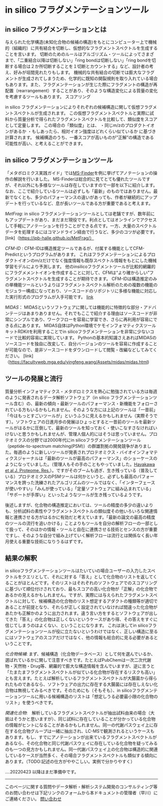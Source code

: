 # in silico フラグメンテーションツール


## in silico フラグメンテーションとは

与えられた化学構造(未知化合物の候補の構造)をもとにコンピューター上で機械的（組織的）に共有結合を切断し、仮想的なフラグメントスペクトルを生成することを言います。 切断のためのルールはアルゴリズム・ツールによってさまざまで、「二重結合以降は切断しない」「ring bondは切断しない」「ring bondを切断する場合は２か所切断することを１切断とカウントする」など、設計者の考え、好みが垣間見れたりもします。 機械的な共有結合の切断では膨大なフラグメントが生成されてしまうため、化学的に既知の開裂規則を取り入れている場合もあります。また、フラグメンテーションが生じた際にフラグメントの構造が再配置（rearrangement）することがあり、そのような構造変化による質量の変化を考慮するツールもあります。
スコアリング

in silico フラグメンテーションによりそれぞれの候補構造に関して仮想フラグメントスペクトルが生成されます。 この仮想フラグメントスペクトルと実際に試料から質量分析で得られたフラグメントスペクトルを比較して、類似度をスコアとして定量します。 この場合の「類似度」とは、 ・同じm/zのプロダクトイオンがあるか ・もしあったら、相対イオン強度はどれくらい似ているか に基づき計算されます。 候補構造のうち、一番スコアが高いものが”正解”の構造である可能性が高い、と考えることができます。


## in silico フラグメンテーションツール

「メタボロミクス実践ガイド」では[MS-Finder](http://prime.psc.riken.jp/compms/msfinder/main.html)を例に挙げてアノテーションの操作の解説を行いました。 MS-Finderは総合的に見てとても優れたツールですが、それ以外にも多様なツールは存在していますので一部を以下に紹介します。 なお、ここで紹介しているツールは必ずしも「最新」のものではありません。最新でなくとも、多少のパフォーマンスの違いがあっても、作者が継続的にアップデートを行っているなど、息が長いツールである方が重要であると考えます。

*MetFrag*: in silico フラグメンテーションツールとしては老舗ですが、数年前にもアップデートがあり、まだまだ現役です。利点としてはオンラインでアクセスして手軽にアノテーションを行うことができる点です。一方、大量のスペクトルデータを処理するにはコマンドライン経由で行うなど、多少のコツが必要です。 [link]（https://ipb-halle.github.io/MetFrag/）

*CFM-ID* : CFM-IDは構造推定ツールであるが、付属する機能としてCFM-Predictというプログラムがあります。 これはフラグメンテーションによるプロダクトイオンのm/zだけでなく強度情報も既存スペクトル情報をもとにした機械学習モデルにより予測します。 他のinsilicoフラグメントツールが比較的網羅的にフラグメメントイオンを作成することに対して、CFMは“より確からしい”フラグメントスペクトルを生成することが期待できます。 CFM-IDは構造推定のみの単機能ツールというよりはフラグメントスペクトル解析のための複数の機能のモジュラー構成になっており、ソースコードのリポジトリに多様な機能に対応した実行形式のプログラムが入手可能です。 [link](https://cfmid.wishartlab.com/)

*MIDAS*： MIDASというソフトウェアに関しては機能的に特徴的な部分・アドバンテージはあまりありません。それでもここで紹介する理由はソースコードが非常にシンプルであり、ワークフローを容易に学習でき、さらに再利用が容易にできる点にあります。 MIDAS自体はPython環境でケモインフォマティクスツールキットRDKitを利用することでin silicoフラグメンテーションを非常に少ないコードで比較的容易に実現しています。 Pythonの基本的知識さえあればMIDASのソースコードを独自に改変して、自分バージョンのツールを容易に作成することが可能なので、是非ソースコードをダウンロードして閲覧・改編などしてみてください。 [link]（https://facultyweb.mga.edu/yingfeng.wang/Assets/midas/midas.html)

## ツールの発展と流行
質量分析インフォマティクス・メタボロミクスを熱心に勉強されている方は毎週のように発表されるデータ解析ソフトウェア（in silico フラグメンテーションツール含む）の、最新の傾向・最新ツールのパフォーマンス・新機能をフォローされている方もいるかもしれません。そのような方には上記のツールは「一昔前」「今はもっとすごいツールが」というふうに見えるかもしれません（実際そうです）。ソフトウェアの日進月歩の発展はひょっとすると一昔前のツールを最新ツールがはるかに圧倒して、最新のツールを知っておく・使いこなすさなければいけないと思うかもしれませんが、管理人個人的にはそうは思っていません。プロテオミクスの分野では2000年代にin silicoフラグメンテーションツール（peptide-to-spectrum matching(PSM)）の群雄割拠の開発競争がありました。毎週のように新しいツールが発表されプロテオミクス・バイオインフォマティクスジャーナルは「最新のツールが最高のパフォーマンス」のショーケースのようになっていました。（管理人もその手のこともやっていました。[Hayakawa et al J. Proteome. Res.](https://pubs.acs.org/doi/full/10.1021/pr400446z)）。ですがそのブームも過ぎ、生き残っている（普及している）プロテオミクスのPSMツールは何かというと、必ずしも最高のパフォーマンスを誇った洗練されたアルゴリズムのツールではなく、「インターフェースが使いやすい」「みんが使っている」「定量ソフトウェアに組み込まれている」「サポートが手厚い」といったようなツールが生き残っているようです。

後述しますが、化合物の構造推定においては、ツールの精度の多少の違いよりも、分析試料の素性やフラグメントスペクトルの類似度その他いろいろな関連情報と連携させる方がはるかに有効だと考えています。「最新の論文の最高の精度のツールの流行を追いかける」ことよりもツールを自分の解析フローの一部として扱って、そのほかの情報・ツールと自在に連携させる技術とセンスの方が重要ですし、そのような自分で組み上げていく解析フローは流行とは関係なく長い年月使える重要な技術になりうるはずです。




## 結果の解釈

in silicoフラグメンテーションツールはたいていの場合ユーザーの入力したスペクトルをクエリとして、それに対する「答え」として化合物のリストを返してくることがほとんどです。そのリストはそれぞれのソフトウェアでのスコアリングに基づいて順位付けされており、最もスコアの高い化合物が「正解」の化合物であるかの見えるかもしれません。ですが、実際には与えられたフラグメントスペクトルに対して、候補構造の化合物のリスト想定するアダクトの種類等が適切であることが前提となり、それらが正しく設定されていなければ間違った化合物があたかも正解かのように出力されます。違う言い方をするとソフトウェアが出してきた「答え」の化合物は正しくないというケースがあり得、その答えをすぐに信じてしまうのはよくない、ということになります。
これは決してin silicoフラグメンテーションツールが役に立たないというわけではなく、正しい構造に至るにはソフトウェアのスコアだけではなく、他の情報も総合的に見る必要があるということです。

*化合物候補*: まず、候補構造（化合物データベース）として何を選んでいるか、選ばれているかに関して注意すべきです。たとえばPubChemは一次二次代謝物・天然物・Drug等、網羅的で膨大な構造情報を含んでいますが、逆に言うと「たまたまフラグメントスペクトルが似ている化合物が存在するリスクも高い」とも言えます。たとえば解析しているフラグメントスペクトルが大腸菌から得られたものであるなら、ソフトウェアの出力に存在する大腸菌には存在しえない化合物は無視してみるべきです。そのためにも（そもそも）、in silicoフラグメンテーションツールに用いる候補構造のリストは「想定しうる必要最小限の化合物のリスト」を使うべきです。


*関連化合物*:　解析しているフラグメントスペクトルが抽出試料由来の場合（大抵はそうかと思いますが）、同じ試料に存在していることが分かっている化合物の情報がヒントになることがあるかもしれません。同一の代謝パスウェイ上に存在する化合物グループは一緒に抽出され、LC-MSで観測されるというケースもあります。もし、すでにアノテーションが出来ているフラグメントスペクトルがあるなら、その化合物と同じ代謝パスウェイに存在している化合物を疑ってみるのも一つの見方かもしれません。同一代謝パスウェイ上の化合物は構造的に関連しているケースが当然多く、その場合フラグメントスペクトルも類似する傾向にあります。（TODO:記述の仕方がややこしい。実例で分かりやすく）

....20220423 以降はまだ準備中です。



---
このページに関する質問やデータ解析・解析システム開発のコンサルティング等のお問い合わせは下記リンクのフォームから本ドキュメントの管理者（早川）にご連絡ください。
[問い合わせ](https://docs.google.com/forms/d/e/1FAIpQLSe6AOt0oZvLJeJqJulQ3PcHuT05Lmu0SMUHUM82rRntMgCNmw/viewform?usp=pp_url)
